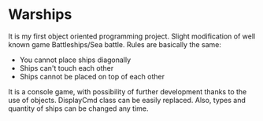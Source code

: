 # Warships

It is my first object oriented programming project. 
Slight modification of well known game Battleships/Sea battle. Rules are basically the same:
- You cannot place ships diagonally
- Ships can't touch each other
- Ships cannot be placed on top of each other

It is a console game, with possibility of further development thanks to the use of objects. DisplayCmd class can be easily replaced. Also, types and quantity of ships can be changed any time.
